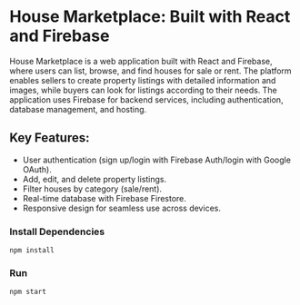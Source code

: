 # House Marketplace: Built with React and Firebase

House Marketplace is a web application built with React and Firebase, where users can list, browse, and find houses for sale or rent. The platform enables sellers to create property listings with detailed information and images, while buyers can look for listings according to their needs. The application uses Firebase for backend services, including authentication, database management, and hosting.

## Key Features:

- User authentication (sign up/login with Firebase Auth/login with Google OAuth).
- Add, edit, and delete property listings.
- Filter houses by category (sale/rent).
- Real-time database with Firebase Firestore.
- Responsive design for seamless use across devices.

### Install Dependencies

```
npm install
```
### Run

```
npm start
```
